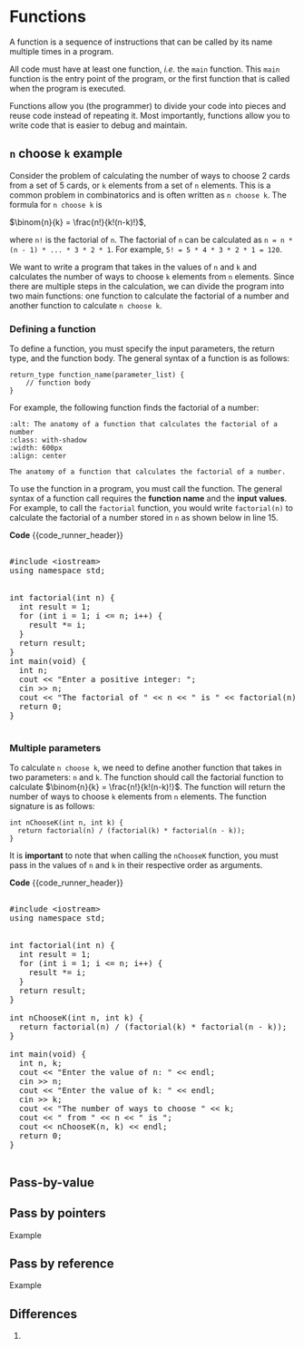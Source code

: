 # Functions

A function is a sequence of instructions that can be called by its name multiple times in a program.

All code must have at least one function, *i.e.* the `main` function. This `main` function is the entry point of the program, or the first function that is called when the program is executed.

Functions allow you (the programmer) to divide your code into pieces and reuse code instead of repeating it. Most importantly, functions allow you to write code that is easier to debug and maintain.

## `n` choose `k` example

Consider the problem of calculating the number of ways to choose 2 cards from a set of 5 cards, or `k` elements from a set of `n` elements. This is a common problem in combinatorics and is often written as `n choose k`. The formula for `n choose k` is 

$\binom{n}{k} = \frac{n!}{k!(n-k)!}$,


where `n!` is the factorial of `n`. The factorial of `n` can be calculated as `n = n * (n - 1) * ... * 3 * 2 * 1`. For example, `5! = 5 * 4 * 3 * 2 * 1 = 120`.

We want to write a program that takes in the values of `n` and `k` and calculates the number of ways to choose `k` elements from `n` elements. Since there are multiple steps in the calculation, we can divide the program into two main functions: one function to calculate the factorial of a number and another function to calculate `n choose k`.

### Defining a function

To define a function, you must specify the input parameters, the return type, and the function body. The general syntax of a function is as follows:

```{code-block} cpp
return_type function_name(parameter_list) {
    // function body
}
```

For example, the following function finds the factorial of a number:
    
```{figure} ./images/function-factorial.png
:alt: The anatomy of a function that calculates the factorial of a number
:class: with-shadow
:width: 600px
:align: center

The anatomy of a function that calculates the factorial of a number. 
```

To use the function in a program, you must call the function. The general syntax of a function call requires the **function name** and the **input values**. For example, to call the `factorial` function, you would write `factorial(n)` to calculate the factorial of a number stored in `n` as shown below in line 15.

**Code**
{{code_runner_header}}
<pre class="code-runner-wrapper">
<code-runner language="cpp" highlight-lines="15" input="5" output="Enter a positive integer: <b>5</b>
The factorial of 5 is 120">
&#35;include &lt;iostream&gt;
using namespace std;
<br>
int factorial(int n) {
  int result = 1;
  for (int i = 1; i <= n; i++) {
    result *= i;
  }
  return result;
}
int main(void) {
  int n;
  cout << "Enter a positive integer: ";
  cin >> n;
  cout << "The factorial of " << n << " is " << factorial(n) << endl;
  return 0;
}
</code-runner>
</pre>

### Multiple parameters

To calculate `n choose k`, we need to define another function that takes in two parameters: `n` and `k`. The function should call the factorial function to calculate $\binom{n}{k} = \frac{n!}{k!(n-k)!}$. The function will return the number of ways to choose `k` elements from `n` elements. The function signature is as follows:

```{code-block} cpp
int nChooseK(int n, int k) {
  return factorial(n) / (factorial(k) * factorial(n - k));
}
```

It is **important** to note that when calling the `nChooseK` function, you must pass in the values of `n` and `k` in their respective order as arguments.



**Code**
{{code_runner_header}}
<pre class="code-runner-wrapper">
<code-runner language="cpp" highlight-lines="12 13 14" input="5 2" output="Enter the value of n: 
5
Enter the value of k: 
2
The number of ways to choose 2 from 5 is 10">
&#35;include &lt;iostream&gt;
using namespace std;
<br>
int factorial(int n) {
  int result = 1;
  for (int i = 1; i <= n; i++) {
    result *= i;
  }
  return result;
}

int nChooseK(int n, int k) {
  return factorial(n) / (factorial(k) * factorial(n - k));
}

int main(void) {
  int n, k;
  cout << "Enter the value of n: " << endl;
  cin >> n;
  cout << "Enter the value of k: " << endl;
  cin >> k;
  cout << "The number of ways to choose " << k;
  cout << " from " << n << " is ";
  cout << nChooseK(n, k) << endl;
  return 0;
}
</code-runner>
</pre>




## Pass-by-value

## Pass by pointers

Example

## Pass by reference

Example

## Differences

1. 